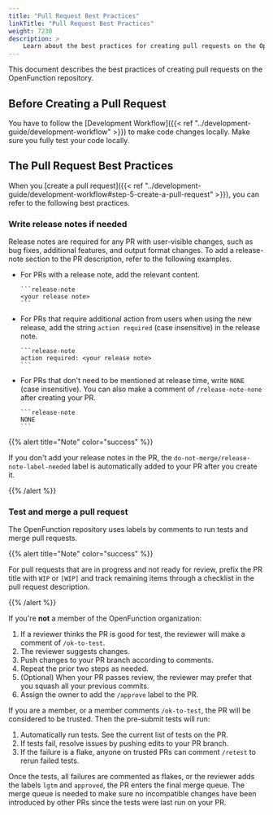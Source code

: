```yaml
---
title: "Pull Request Best Practices"
linkTitle: "Pull Request Best Practices"
weight: 7230
description: >	
    Learn about the best practices for creating pull requests on the OpenFunction repository.
---
```


This document describes the best practices of creating pull requests on the OpenFunction repository.

## Before Creating a Pull Request

You have to follow the [Development Workflow]({{< ref "../development-guide/development-workflow" >}}) to make code changes locally. Make sure you fully test your code locally.

## The Pull Request Best Practices

When you [create a pull request]({{< ref "../development-guide/development-workflow#step-5-create-a-pull-request" >}}), you can refer to the following best practices.

### Write release notes if needed

Release notes are required for any PR with user-visible changes, such as bug fixes, additional features, and output format changes. To add a release-note section to the PR description, refer to the following examples.

- For PRs with a release note, add the relevant content.

  ````
  ```release-note
  <your release note>
  ```
  ````

- For PRs that require additional action from users when using the new release, add the string `action required` (case insensitive) in the release note.

  ````
  ```release-note
  action required: <your release note>
  ```
  ````

- For PRs that don't need to be mentioned at release time, write `NONE` (case insensitive). You can also make a comment of `/release-note-none` after creating your PR.

  ````
  ```release-note
  NONE
  ```
  ````

{{% alert title="Note" color="success" %}}

If you don't add your release notes in the PR, the `do-not-merge/release-note-label-needed` label is automatically added to your PR after you create it.

{{% /alert %}}

### Test and merge a pull request

The OpenFunction repository uses labels by comments to run tests and merge pull requests.

{{% alert title="Note" color="success" %}}

For pull requests that are in progress and not ready for review, prefix the PR title with `WIP` or `[WIP]` and track remaining items through a checklist in the pull request description.

{{% /alert %}}

If you're **not** a member of the OpenFunction organization:

1. If a reviewer thinks the PR is good for test, the reviewer will make a comment of `/ok-to-test`.
2. The reviewer suggests changes.
3. Push changes to your PR branch according to comments.
4. Repeat the prior two steps as needed.
5. (Optional) When your PR passes review, the reviewer may prefer that you squash all your previous commits.
6. Assign the owner to add the `/approve` label to the PR.

If you are a member, or a member comments `/ok-to-test`, the PR will be considered to be trusted. Then the pre-submit tests will run:

1. Automatically run tests. See the current list of tests on the PR.
2. If tests fail, resolve issues by pushing edits to your PR branch.
3. If the failure is a flake, anyone on trusted PRs can comment `/retest` to rerun failed tests.

Once the tests, all failures are commented as flakes, or the reviewer adds the labels `lgtm` and `approved`, the PR enters the final merge queue. The merge queue is needed to make sure no incompatible changes have been introduced by other PRs since the tests were last run on your PR.
